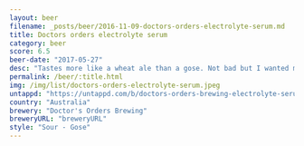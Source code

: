 ```yaml
---
layout: beer
filename: _posts/beer/2016-11-09-doctors-orders-electrolyte-serum.md
title: Doctors orders electrolyte serum
category: beer
score: 6.5
beer-date: "2017-05-27"
desc: "Tastes more like a wheat ale than a gose. Not bad but I wanted more"
permalink: /beer/:title.html
img: /img/list/doctors-orders-electrolyte-serum.jpeg
untappd: "https://untappd.com/b/doctors-orders-brewing-electrolyte-serum/781047"
country: "Australia"
brewery: "Doctor's Orders Brewing"
breweryURL: "breweryURL"
style: "Sour - Gose"
---
```

